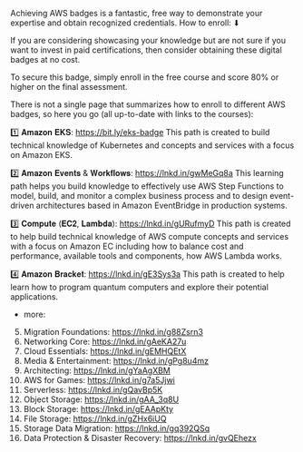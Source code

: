 Achieving AWS badges is a fantastic, free way to demonstrate your expertise and obtain recognized credentials. How to enroll: ⬇

If you are considering showcasing your knowledge but are not sure if you want to invest in paid certifications, then consider obtaining these digital badges at no cost.

To secure this badge, simply enroll in the free course and score 80% or higher on the final assessment. 

There is not a single page that summarizes how to enroll to different AWS badges, so here you go (all up-to-date with links to the courses):

1️⃣ 𝐀𝐦𝐚𝐳𝐨𝐧 𝐄𝐊𝐒: https://bit.ly/eks-badge
This path is created to build technical knowledge of Kubernetes and concepts and services with a focus on Amazon EKS.

2️⃣ 𝐀𝐦𝐚𝐳𝐨𝐧 𝐄𝐯𝐞𝐧𝐭𝐬 & 𝐖𝐨𝐫𝐤𝐟𝐥𝐨𝐰𝐬: https://lnkd.in/gwMeGq8a
This learning path helps you build knowledge to effectively use AWS Step Functions to model, build, and monitor a complex business process and to design event-driven architectures based in Amazon EventBridge in production systems.

3️⃣ 𝐂𝐨𝐦𝐩𝐮𝐭𝐞 (𝐄𝐂𝟐, 𝐋𝐚𝐦𝐛𝐝𝐚): https://lnkd.in/gURufmyD
This path is created to help build technical knowledge of AWS compute concepts and services with a focus on Amazon EC including how to balance cost and performance, available tools and components, how AWS Lambda works.

4️⃣ 𝐀𝐦𝐚𝐳𝐨𝐧 𝐁𝐫𝐚𝐜𝐤𝐞𝐭: https://lnkd.in/gE3Sys3a
This path is created to help learn how to program quantum computers and explore their potential applications.

+ more:
5. Migration Foundations: https://lnkd.in/g88Zsrn3
6. Networking Core: https://lnkd.in/gAeKA27u
7. Cloud Essentials: https://lnkd.in/gEMHQEtX
8. Media & Entertainment: https://lnkd.in/gPg8u4mz
9. Architecting: https://lnkd.in/gYaAgXBM
10. AWS for Games: https://lnkd.in/g7a5Jjwi
11. Serverless: https://lnkd.in/gQavBp5K
12. Object Storage: https://lnkd.in/gAA_3q8U
13. Block Storage: https://lnkd.in/gEAApKty
14. File Storage: https://lnkd.in/gZHx6iUQ
15. Storage Data Migration: https://lnkd.in/gq392QSq
16. Data Protection & Disaster Recovery: https://lnkd.in/gvQEhezx
